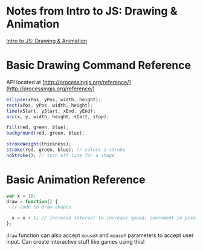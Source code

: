 # Notes from Intro to JS: Drawing & Animation #

[Intro to JS: Drawing & Animation](https://www.khanacademy.org/computing/computer-programming/programming)

# Basic Drawing Command Reference #
API located at [http://processingjs.org/reference/](http://processingjs.org/reference/)

```js
ellipse(xPos, yPos, width, height);
rect(xPos, yPos, width, height);
line(xStart, yStart, xEnd, yEnd);
arc(x, y, width, height, start, stop);

fill(red, green, blue);
background(red, green, blue);

strokeWeight(thickness);
stroke(red, green, blue); // colors a stroke
noStroke(); // turn off line for a shape
```

# Basic Animation Reference #

```js
var x = 10;
draw = function() {
  // code to draw shapes

  x = x + 1; // increase interval to increase speed; increment in pixels/frame
};
```

`draw` function can also accept `mouseX` and `mouseY` parameters to accept
user input.  Can create interactive stuff like games using this!
